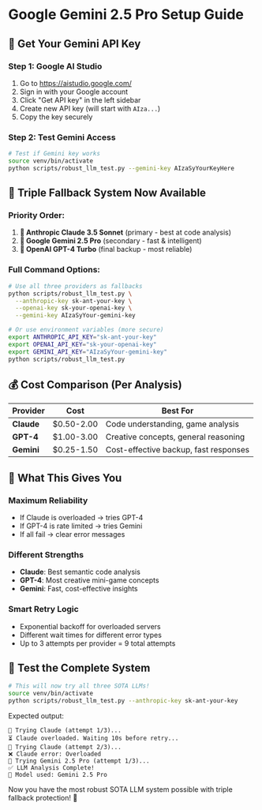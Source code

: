 # Google Gemini 2.5 Pro Setup Guide

## 🚀 Get Your Gemini API Key

### Step 1: Google AI Studio
1. Go to https://aistudio.google.com/
2. Sign in with your Google account
3. Click "Get API key" in the left sidebar
4. Create new API key (will start with `AIza...`)
5. Copy the key securely

### Step 2: Test Gemini Access
```bash
# Test if Gemini key works
source venv/bin/activate
python scripts/robust_llm_test.py --gemini-key AIzaSyYourKeyHere
```

## 🔄 Triple Fallback System Now Available

### Priority Order:
1. **🥇 Anthropic Claude 3.5 Sonnet** (primary - best at code analysis)
2. **🥈 Google Gemini 2.5 Pro** (secondary - fast & intelligent)  
3. **🥉 OpenAI GPT-4 Turbo** (final backup - most reliable)

### Full Command Options:
```bash
# Use all three providers as fallbacks
python scripts/robust_llm_test.py \
  --anthropic-key sk-ant-your-key \
  --openai-key sk-your-openai-key \
  --gemini-key AIzaSyYour-gemini-key

# Or use environment variables (more secure)
export ANTHROPIC_API_KEY="sk-ant-your-key"
export OPENAI_API_KEY="sk-your-openai-key"
export GEMINI_API_KEY="AIzaSyYour-gemini-key"
python scripts/robust_llm_test.py
```

## 💰 Cost Comparison (Per Analysis)

| Provider | Cost | Best For |
|----------|------|----------|
| **Claude** | $0.50-2.00 | Code understanding, game analysis |
| **GPT-4** | $1.00-3.00 | Creative concepts, general reasoning |
| **Gemini** | $0.25-1.50 | Cost-effective backup, fast responses |

## 🎯 What This Gives You

### Maximum Reliability
- If Claude is overloaded → tries GPT-4
- If GPT-4 is rate limited → tries Gemini
- If all fail → clear error messages

### Different Strengths
- **Claude**: Best semantic code analysis
- **GPT-4**: Most creative mini-game concepts
- **Gemini**: Fast, cost-effective insights

### Smart Retry Logic
- Exponential backoff for overloaded servers
- Different wait times for different error types
- Up to 3 attempts per provider = 9 total attempts

## 🧪 Test the Complete System

```bash
# This will now try all three SOTA LLMs!
source venv/bin/activate
python scripts/robust_llm_test.py --anthropic-key sk-ant-your-key
```

Expected output:
```
🤖 Trying Claude (attempt 1/3)...
⏳ Claude overloaded. Waiting 10s before retry...
🤖 Trying Claude (attempt 2/3)...
❌ Claude error: Overloaded
🤖 Trying Gemini 2.5 Pro (attempt 1/3)...
✅ LLM Analysis Complete!
📡 Model used: Gemini 2.5 Pro
```

Now you have the most robust SOTA LLM system possible with triple fallback protection! 🤖